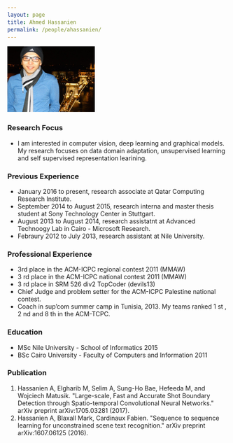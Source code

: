 ```yaml
---
layout: page
title: Ahmed Hassanien
permalink: /people/ahassanien/
---
```


<img src="/people/ahassanien/ahassanien.jpg" alt="Drawing" style="width: 200px;"/>


### Research Focus
- I am interested in computer vision, deep learning and graphical models. My research focuses on data domain adaptation, unsupervised learning and self supervised representation learining.

### Previous Experience
- January 2016 to present, research associate at Qatar Computing Research Institute.
- September 2014 to August 2015, research interna and master thesis student at Sony Technology Center in Stuttgart.
- August 2013 to August 2014, research assistatnt at Advanced Technoogy Lab in Cairo - Microsoft Research.
- Febraury 2012 to July 2013, research assistant at Nile University.
 


### Professional Experience
- 3rd place in the ACM-ICPC regional contest 2011 (MMAW)
- 3 rd place in the ACM-ICPC national contest 2011 (MMAW)
- 3 rd place in SRM 526 div2 TopCoder (devils13)
- Chief Judge and problem setter for the ACM-ICPC Palestine national contest.
- Coach in sup’com summer camp in Tunisia, 2013. My teams ranked 1 st , 2 nd and 8 th in the ACM-TCPC.


### Education
- MSc Nile University - School of Informatics 2015
- BSc Cairo University - Faculty of Computers and Information 2011 


### Publication 
1. Hassanien A, Elgharib M, Selim A, Sung-Ho Bae, Hefeeda M, and Wojciech Matusik. "Large-scale, Fast and Accurate Shot Boundary Detection through Spatio-temporal Convolutional Neural Networks." arXiv preprint arXiv:1705.03281 (2017).
2. Hassanien A, Blaxall Mark, Cardinaux Fabien. "Sequence to sequence learning for unconstrained scene text recognition." arXiv preprint arXiv:1607.06125 (2016).




